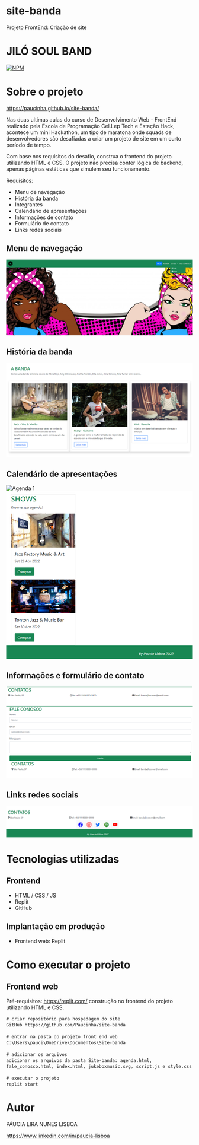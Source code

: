 # site-banda
Projeto FrontEnd: Criação de site

# JILÓ SOUL BAND
 
[![NPM](https://img.shields.io/npm/l/react)](https://github.com/Paucinha/site-banda/blob/main/LICENSE) 

# Sobre o projeto

https://paucinha.github.io/site-banda/

Nas duas ultimas aulas do curso de Desenvolvimento Web - FrontEnd realizado pela Escola de Programação Cel.Lep Tech e Estação Hack, acontece um mini Hackathon, um tipo de maratona onde squads de desenvolvedores são desafiadas a criar um projeto de site em um curto período de tempo.

Com base nos requisitos do desafio, construa o frontend do projeto utilizando HTML e CSS. O projeto não precisa conter lógica de backend, apenas páginas estáticas que simulem seu funcionamento.

Requisitos:
- Menu de navegação
- História da banda
- Integrantes
- Calendário de apresentações
- Informações de contato
- Formulário de contato
- Links redes sociais

## Menu de navegação
![Navegação](https://github.com/Paucinha/assets/blob/master/menunav.png?raw=true) 

## História da banda 
![Web](https://github.com/Paucinha/assets/blob/master/historiabanda.png?raw=true)

## Calendário de apresentações
![Agenda 1](https://user-images.githubusercontent.com/99826124/162334437-7b091e9a-3015-406d-9e6d-cf77a99ab2b7.png)
![Agenda 2](https://raw.githubusercontent.com/Paucinha/assets/master/agenda2.png)

## Informações e formulário de contato
![Contato](https://github.com/Paucinha/assets/blob/master/contato.png?raw=true)
![Formulário de contato](https://github.com/Paucinha/assets/blob/master/formcontato.png?raw=true)

## Links redes sociais
![Redes Sociais](https://raw.githubusercontent.com/Paucinha/assets/master/redessociais.png)

# Tecnologias utilizadas

## Frontend
- HTML / CSS / JS
- Replit
- GitHub

## Implantação em produção
- Frontend web: Replit

# Como executar o projeto

## Frontend web
Pré-requisitos: https://replit.com/
construção no frontend do projeto utilizando HTML e CSS.

```github
# criar repositório para hospedagem do site
GitHub https://github.com/Paucinha/site-banda

# entrar na pasta do projeto front end web
C:\Users\pauci\OneDrive\Documentos\Site-banda

# adicionar os arquivos
adicionar os arquivos da pasta Site-banda: agenda.html, fale_conosco.html, index.html, jukeboxmusic.svg, script.js e style.css

# executar o projeto
replit start
```

# Autor

PÁUCIA LIRA NUNES LISBOA

https://www.linkedin.com/in/paucia-lisboa
